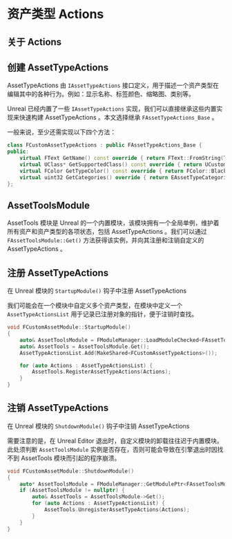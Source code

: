 # 资产类型 Actions

## 关于 Actions

## 创建 AssetTypeActions

AssetTypeActions 由 `IAssetTypeActions` 接口定义，用于描述一个资产类型在编辑其中的各种行为。例如：显示名称、标签颜色、缩略图、类别等。

Unreal 已经内置了一些 `IAssetTypeActions` 实现，我们可以直接继承这些内置实现来快速构建 AssetTypeActions 。本文选择继承 `FAssetTypeActions_Base` 。

一般来说，至少还需实现以下四个方法：

```cpp
class FCustomAssetTypeActions : public FAssetTypeActions_Base {
public:
	virtual FText GetName() const override { return FText::FromString(TEXT("Custom Asset")); }
	virtual UClass* GetSupportedClass() const override { return UCustomAsset::StaticClass(); }
	virtual FColor GetTypeColor() const override { return FColor::Black; }
	virtual uint32 GetCategories() override { return EAssetTypeCategories::Misc; }
};
```

## AssetToolsModule

AssetTools 模块是 Unreal 的一个内置模块，该模块拥有一个全局单例，维护着所有资产和资产类型的各项状态，包括 AssetTypeActions 。我们可以通过 `FAssetToolsModule::Get()` 方法获得该实例，并向其注册和注销自定义的 AssetTypeActions 。

## 注册 AssetTypeActions

在 Unreal 模块的 `StartupModule()` 钩子中注册 AssetTypeActions

我们可能会在一个模块中自定义多个资产类型，在模块中定义一个 `AssetTypeActionsList` 用于记录已注册对象的指针，便于注销时查找。

```cpp
void FCustomAssetModule::StartupModule()
{
	auto& AssetToolsModule = FModuleManager::LoadModuleChecked<FAssetToolsModule>("AssetTools");
	auto& AssetTools = AssetToolsModule.Get();
	AssetTypeActionsList.Add(MakeShared<FCustomAssetTypeActions>());

	for (auto Actions : AssetTypeActionsList) {
		AssetTools.RegisterAssetTypeActions(Actions);
	}
}
```

## 注销 AssetTypeActions

在 Unreal 模块的 `ShutdownModule()` 钩子中注销 AssetTypeActions

需要注意的是，在 Unreal Editor 退出时，自定义模块的卸载往往迟于内置模块。此处须判断 `AssetToolsModule` 实例是否存在，否则可能会导致在引擎退出时因找不到 AssetTools 模块而引起的程序崩溃。

```cpp
void FCustomAssetModule::ShutdownModule()
{
	auto* AssetToolsModule = FModuleManager::GetModulePtr<FAssetToolsModule>("AssetTools");
	if (AssetToolsModule != nullptr) {
		auto& AssetTools = AssetToolsModule->Get();
		for (auto Actions : AssetTypeActionsList) {
			AssetTools.UnregisterAssetTypeActions(Actions);
		}
	}
}
```
